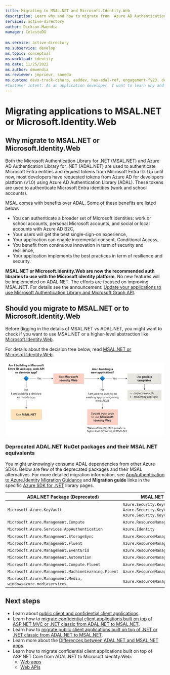 ```yaml
---
title: Migrating to MSAL.NET and Microsoft.Identity.Web
description: Learn why and how to migrate from  Azure AD Authentication Library for .NET (ADAL.NET) to Microsoft Authentication Library for .NET (MSAL.NET) or Microsoft.Identity.Web
services: active-directory
author: Dickson-Mwendia
manager: CelesteDG

ms.service: active-directory
ms.subservice: develop
ms.topic: conceptual
ms.workload: identity
ms.date: 11/25/2022
ms.author: dmwendia
ms.reviewer: jmprieur, saeeda
ms.custom: devx-track-csharp, aaddev, has-adal-ref, engagement-fy23, devx-track-dotnet
#Customer intent: As an application developer, I want to learn why and how to migrate from ADAL.NET and MSAL.NET or Microsoft.Identity.Web libraries.
---
```


# Migrating applications to MSAL.NET or Microsoft.Identity.Web

## Why migrate to MSAL.NET or Microsoft.Identity.Web

Both the Microsoft Authentication Library for .NET (MSAL.NET) and Azure AD Authentication Library for .NET (ADAL.NET) are used to authenticate Microsoft Entra entities and request tokens from Microsoft Entra ID. Up until now, most developers have requested tokens from Azure AD for developers platform (v1.0) using Azure AD Authentication Library (ADAL). These tokens are used to authenticate Microsoft Entra identities (work and school accounts). 

MSAL comes with benefits over ADAL. Some of these benefits are listed below:

- You can authenticate a broader set of Microsoft identities: work or school accounts, personal Microsoft accounts, and social or local accounts with Azure AD B2C,
- Your users will get the best single-sign-on experience,
- Your application can enable incremental consent, Conditional Access,
- You benefit from continuous innovation in term of security and resilience,
- Your application implements the best practices in term of resilience and security.

**MSAL.NET or Microsoft.Identity.Web are now the recommended auth libraries to use with the Microsoft identity platform**. No new features will be implemented on ADAL.NET. The efforts are focused on improving MSAL.NET. For details see the announcement: [Update your applications to use Microsoft Authentication Library and Microsoft Graph API](https://techcommunity.microsoft.com/t5/azure-active-directory-identity/update-your-applications-to-use-microsoft-authentication-library/ba-p/1257363).

## Should you migrate to MSAL.NET or to Microsoft.Identity.Web

Before digging in the details of MSAL.NET vs ADAL.NET, you might want to check if you want to use MSAL.NET or a higher-level abstraction like [Microsoft.Identity.Web](../microsoft-identity-web/index.md).

For details about the decision tree below, read [MSAL.NET or Microsoft.Identity.Web](https://github.com/AzureAD/microsoft-authentication-library-for-dotnet/wiki/MSAL.NET-or-Microsoft.Identity.Web).

!["Block diagram explaining how to choose if you need to use MSAL.NET and Microsoft.Identity.Web or both when migrating from ADAL.NET"](../media/msal-net-migration/decision-diagram.png)


### Deprecated ADAL.NET NuGet packages and their MSAL.NET equivalents

You might unknowingly consume ADAL dependencies from other Azure SDKs. Below are few of the deprecated packages and their MSAL alternatives. For more detailed migration information, see [AppAuthentication to Azure.Identity Migration Guidance](/dotnet/api/overview/azure/app-auth-migration) and **Migration guide** links in the specific [Azure SDK for .NET](/dotnet/api/overview/azure/) library pages.

|  ADAL.NET Package (Deprecated) | MSAL.NET Package (Current) |
| ----------- | ----------- |
| `Microsoft.Azure.KeyVault`| `Azure.Security.KeyVault.Secrets, Azure.Security.KeyVault.Keys, Azure.Security.KeyVault.Certificates`|
| `Microsoft.Azure.Management.Compute`| `Azure.ResourceManager.Compute`|
| `Microsoft.Azure.Services.AppAuthentication`| `Azure.Identity`| 
| `Microsoft.Azure.Management.StorageSync`| `Azure.ResourceManager.StorageSync`| 
| `Microsoft.Azure.Management.Fluent`| `Azure.ResourceManager`| 
| `Microsoft.Azure.Management.EventGrid`| `Azure.ResourceManager.EventGrid`| 
| `Microsoft.Azure.Management.Automation`| `Azure.ResourceManager.Automation`| 
| `Microsoft.Azure.Management.Compute.Fluent`| `Azure.ResourceManager.Compute`|
| `Microsoft.Azure.Management.MachineLearning.Fluent`| `Azure.ResourceManager.MachineLearningCompute`|
| `Microsoft.Azure.Management.Media, windowsazure.mediaservices`| `Azure.ResourceManager.Media`|

## Next steps

- Learn about [public client and confidential client applications](/azure/active-directory/develop/msal-client-applications).
- Learn how to [migrate confidential client applications built on top of ASP.NET MVC or .NET classic from ADAL.NET to MSAL.NET](migrate-confidential-client.md).
- Learn how to [migrate public client applications built on top of .NET or .NET classic from ADAL.NET to MSAL.NET](migrate-public-client.md).
- Learn more about the [Differences between ADAL.NET and MSAL.NET apps](differences-adal-msal-net.md).
- Learn how to migrate confidential client applications built on top of ASP.NET Core from ADAL.NET to Microsoft.Identity.Web:
  -  [Web apps](https://github.com/AzureAD/microsoft-identity-web/wiki/web-apps#migrating-from-previous-versions--adding-authentication)
  -  [Web APIs](https://github.com/AzureAD/microsoft-identity-web/wiki/web-apis)
